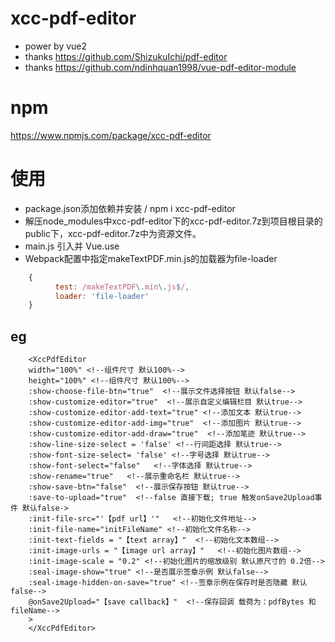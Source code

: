 # xcc-pdf-editor

- power by vue2
- thanks https://github.com/ShizukuIchi/pdf-editor
- thanks https://github.com/ndinhquan1998/vue-pdf-editor-module

# npm
https://www.npmjs.com/package/xcc-pdf-editor

# 使用
- package.json添加依赖并安装 / npm i xcc-pdf-editor
- 解压node_modules中xcc-pdf-editor下的xcc-pdf-editor.7z到项目根目录的public下，xcc-pdf-editor.7z中为资源文件。
- main.js 引入并 Vue.use
- Webpack配置中指定makeTextPDF.min.js的加载器为file-loader
``` js
    {
          test: /makeTextPDF\.min\.js$/,
          loader: 'file-loader'
    }
```

## eg
```vue
    <XccPdfEditor
    width="100%" <!--组件尺寸 默认100%-->
    height="100%" <!--组件尺寸 默认100%-->
    :show-choose-file-btn="true"  <!--展示文件选择按钮 默认false-->
    :show-customize-editor="true"  <!--展示自定义编辑栏目 默认true-->
    :show-customize-editor-add-text="true" <!--添加文本 默认true-->
    :show-customize-editor-add-img="true"  <!--添加图片 默认true-->
    :show-customize-editor-add-draw="true"  <!--添加笔迹 默认true-->
    :show-line-size-select = 'false' <!--行间距选择 默认true-->
    :show-font-size-select= 'false' <!--字号选择 默认true-->
    :show-font-select="false"   <!--字体选择 默认true-->
    :show-rename="true"   <!--展示重命名栏 默认true-->
    :show-save-btn="false"  <!--展示保存按钮 默认true-->
    :save-to-upload="true"  <!--false 直接下载; true 触发onSave2Upload事件 默认false->
    :init-file-src="'【pdf url】'"   <!--初始化文件地址-->
    :init-file-name="initFileName" <!--初始化文件名称-->
    :init-text-fields = "【text array】"  <!--初始化文本数组-->
    :init-image-urls = "【image url array】"   <!--初始化图片数组-->
    :init-image-scale = "0.2" <!--初始化图片的缩放级别 默认原尺寸的 0.2倍-->
    :seal-image-show="true" <!--是否展示签章示例 默认false-->
    :seal-image-hidden-on-save="true" <!--签章示例在保存时是否隐藏 默认false-->
    @onSave2Upload="【save callback】"  <!--保存回调 载荷为：pdfBytes 和 fileName-->
    >
    </XccPdfEditor>

```
